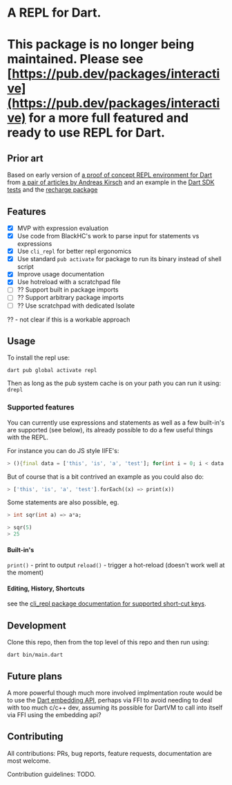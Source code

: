 # A REPL for Dart.

# This package is no longer being maintained. Please see [https://pub.dev/packages/interactive](https://pub.dev/packages/interactive) for a more full featured and ready to use REPL for Dart.


## Prior art

Based on early version of [a proof of concept REPL environment for Dart](https://github.com/BlackHC/dart_repl/) from [a pair of articles by Andreas Kirsch](https://medium.com/dartlang/evolving-dart-repl-poc-233440a35e1f) and an example in the [Dart SDK tests](
https://github.com/dart-lang/sdk/blob/master/pkg/vm_service/example/vm_service_tester.dart) 
and the [recharge package](https://github.com/ajinasokan/recharge)

## Features

* [X] MVP with expression evaluation
* [X] Use code from BlackHC's work to parse input for statements vs expressions
* [X] Use `cli_repl` for better repl ergonomics
* [X] Use standard `pub activate` for package to run its binary instead of shell script
* [X] Improve usage documentation
* [X] Use hotreload with a scratchpad file
* [ ] ?? Support built in package imports
* [ ] ?? Support arbitrary package imports
* [ ] ?? Use scratchpad with dedicated Isolate

?? - not clear if this is a workable approach

## Usage

To install the repl use:
```
dart pub global activate repl
```

Then as long as the pub system cache is on your path you can run it using: `drepl`

### Supported features

You can currently use expressions and statements as well as a few built-in's are supported (see below), its already possible to do a few useful things with the REPL.

For instance you can do JS style IIFE's:
```dart
> (){final data = ['this', 'is', 'a', 'test']; for(int i = 0; i < data.length; i++) print(data[i]); }()
```

But of course that is a bit contrived an example as you could also do:
```dart
> ['this', 'is', 'a', 'test'].forEach((x) => print(x))
```

Some statements are also possible, eg.

```dart
> int sqr(int a) => a*a;

> sqr(5)
> 25
```


#### Built-in's

`print()` - print to output
`reload()` - trigger a hot-reload (doesn't work well at the moment)

#### Editing, History, Shortcuts

see the [cli_repl package documentation for supported short-cut keys](https://pub.dev/packages/cli_repl#navigation).


## Development

Clone this repo, then from the top level of this repo and then run using: 
```
dart bin/main.dart
```

## Future plans

A more powerful though much more involved implmentation route would be to use the [Dart embedding API](https://github.com/dart-lang/sdk/blob/main/runtime/include/dart_api.h), perhaps via FFI to avoid needing to deal with too much c/c++ dev, assuming its possible for DartVM to call into itself via FFI using the embedding api?

## Contributing

All contributions: PRs, bug reports, feature requests, documentation are most welcome.

Contribution guidelines: TODO.